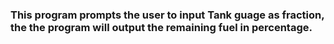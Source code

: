 ### This program prompts the user to input Tank guage as fraction, the the program will output the remaining fuel in percentage.